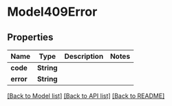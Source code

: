 # Model409Error

## Properties

Name | Type | Description | Notes
------------ | ------------- | ------------- | -------------
**code** | **String** |  | 
**error** | **String** |  | 

[[Back to Model list]](../README.md#documentation-for-models) [[Back to API list]](../README.md#documentation-for-api-endpoints) [[Back to README]](../README.md)


